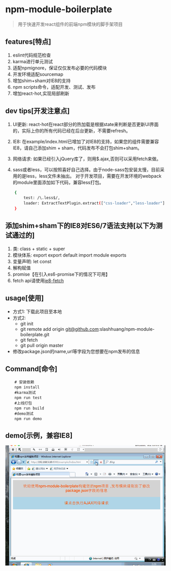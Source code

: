 # npm-module-boilerplate

> 用于快速开发react组件的前端npm模块的脚手架项目

## features[特点]
1. eslint代码规范检查
2. karma进行单元测试
3. 适配npmignore，保证仅仅发布必要的代码模块
4. 开发环境适配sourcemap
5. 增加shim+sham对IE8的支持
5. npm scripts命令，适配开发、测试、发布
7. 增加react-hot,实现局部刷新

## dev tips[开发注意点]
1. UI更新: react-hot在react部分的热加载是根据state来判断是否更新UI界面的，实际上你的所有代码已经在后台更新，不需要refresh。

2. IE8: 在example/index.html已增加了对IE8的支持，如果您的组件需要兼容IE8，请自己添加shim + sham，代码发布不会打包shim+sham。

3. 网络请求: 如果已经引入jQuery库了，则用$.ajax,否则可以采用fetch来做。

4. sass或者less，可以按照喜好自己选择。由于node-sass包安装太慢，目前采用的是less，less文件未抽出。
对于开发项目，需要在开发环境的webpack的module里面添加如下代码，兼容less打包。
```bash
    {
        test: /\.less$/,
        loader: ExtractTextPlugin.extract(["css-loader","less-loader"]
    }
```

## 添加shim+sham下的IE8对ES6/7语法支持[以下为测试通过的]
1. 类:  class + static + super
2. 模块体系: export export default import module exports
3. 变量声明: let const 
4. 解构赋值
5. promise【在引入es6-promise下的情况下可用】
6. fetch api请使用[ie8-fetch](https://github.com/camsong/fetch-ie8)


## usage[使用]

- 方式1: 下载此项目至本地
- 方式2: 
    - git init
    - git remote add origin git@github.com:slashhuang/npm-module-boilerplate.git
    - git fetch
    - git pull origin master
- 修改package.json的name,url等字段为您想要在npm发布的信息  

## Command[命令]

```
    # 安装依赖
    npm install 
	#karma测试	
	npm run test	
	#上线打包	
	npm run build	
	#demo测试	
	npm run demo	
```

## demo[示例，兼容IE8]
![示例](./example/assets/ie8.gif)


